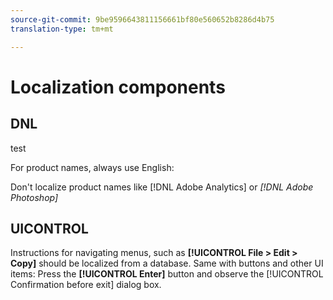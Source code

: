 ```yaml
---
source-git-commit: 9be9596643811156661bf80e560652b8286d4b75
translation-type: tm+mt

---
```

# Localization components

## DNL

test

For product names, always use English:

Don't localize product names like [!DNL Adobe Analytics] or *[!DNL Adobe Photoshop]*

## UICONTROL

Instructions for navigating menus, such as **[!UICONTROL File > Edit > Copy]** should be localized from a database. Same with buttons and other UI items: Press the **[!UICONTROL Enter]** button and observe the [!UICONTROL Confirmation before exit] dialog box.
